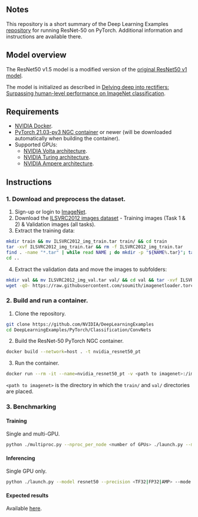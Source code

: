 ## Notes
This repository is a short summary of the Deep Learning Examples [repository](https://github.com/NVIDIA/DeepLearningExamples/tree/master/PyTorch/Classification/ConvNets/resnet50v1.5) for running ResNet-50 on PyTorch. Additional information and instructions are available there.

## Model overview
The ResNet50 v1.5 model is a modified version of the [original ResNet50 v1 model](https://arxiv.org/abs/1512.03385).

The model is initialized as described in [Delving deep into rectifiers: Surpassing human-level performance on ImageNet classification](https://arxiv.org/pdf/1502.01852.pdf).

## Requirements
* [NVIDIA Docker](https://github.com/NVIDIA/nvidia-docker).
* [PyTorch 21.03-py3 NGC container](https://ngc.nvidia.com/registry/nvidia-pytorch) or newer (will be downloaded automatically when building the container).
* Supported GPUs:
    * [NVIDIA Volta architecture](https://www.nvidia.com/en-us/data-center/volta-gpu-architecture/).
    * [NVIDIA Turing architecture](https://www.nvidia.com/en-us/geforce/turing/).
    * [NVIDIA Ampere architecture](https://www.nvidia.com/en-us/data-center/nvidia-ampere-gpu-architecture/).

## Instructions
### 1. Download and preprocess the dataset.
1. Sign-up or login to [ImageNet](https://image-net.org/).
2. Download the [ILSVRC2012 images dataset](https://image-net.org/challenges/LSVRC/2012/2012-downloads.php) - Training images (Task 1 & 2) & Validation images (all tasks).
3. Extract the training data:
```bash
mkdir train && mv ILSVRC2012_img_train.tar train/ && cd train
tar -xvf ILSVRC2012_img_train.tar && rm -f ILSVRC2012_img_train.tar
find . -name "*.tar" | while read NAME ; do mkdir -p "${NAME%.tar}"; tar -xvf "${NAME}" -C "${NAME%.tar}"; rm -f "${NAME}"; done
cd ..
```
4. Extract the validation data and move the images to subfolders:
```bash
mkdir val && mv ILSVRC2012_img_val.tar val/ && cd val && tar -xvf ILSVRC2012_img_val.tar
wget -qO- https://raw.githubusercontent.com/soumith/imagenetloader.torch/master/valprep.sh | bash
```

### 2. Build and run a container.
1. Clone the repository.
```bash
git clone https://github.com/NVIDIA/DeepLearningExamples
cd DeepLearningExamples/PyTorch/Classification/ConvNets
```
2. Build the ResNet-50 PyTorch NGC container.
```bash
docker build --network=host . -t nvidia_resnet50_pt
```
3. Run the container.
```bash
docker run --rm -it --name=nvidia_resnet50_pt -v <path to imagenet>:/imagenet --ipc=host nvidia_resnet50_pt
```
`<path to imagenet>`  is the directory in which the `train/` and `val/` directories are placed.

### 3. Benchmarking
#### Training
Single and multi-GPU.
```bash
python ./multiproc.py --nproc_per_node <number of GPUs> ./launch.py --model resnet50 --precision <TF32|FP32|AMP> --mode benchmark_training --platform <DGX1V|DGX2V|DGXA100> /imagenet --raport-file benchmark.json --epochs 1 --prof 100
```

#### Inferencing
Single GPU only.
```bash
python ./launch.py --model resnet50 --precision <TF32|FP32|AMP> --mode benchmark_inference --platform <DGX1V|DGX2V|DGXA100> /imagenet --raport-file benchmark.json --epochs 1 --prof 100
```

#### Expected results
Available [here](https://github.com/NVIDIA/DeepLearningExamples/tree/master/PyTorch/Classification/ConvNets/resnet50v1.5#results).
